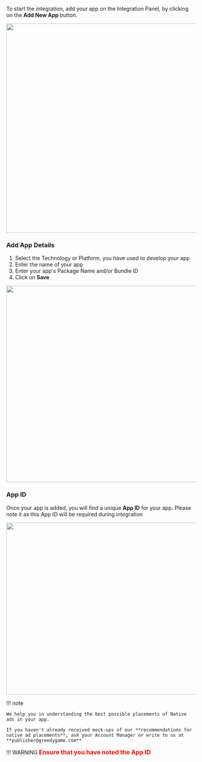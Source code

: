
To start the integration, add your app on the Integration Panel, by clicking on the **Add New App** button.

<img src="/img/new/1a_add_app1.png" alt="" style="margin-left: 0px" width="955" height="556">
 

### Add App Details

1. Select the Technology or Platform, you have used to develop your app
2. Enter the name of your app
3. Enter your app's Package Name and/or Bundle ID
4. Click on **Save**


<img src="/img/new/1b_add_app2.png" alt="" style="margin-left: 0px" width="967" height="522">


### App ID

Once your app is added, you will find a unique **App ID** for your app. Please note it as this App ID will be required during integration

<img src="/img/new/1c_app_added.png" alt="" style="margin-left: 0px" width="772" height="457">


!!! note
    
    We help you in understanding the best possible placements of Native ads in your app.

    If you haven't already received mock-ups of our **recommendations for native ad placements**, ask your Account Manager or write to us at **publisher@greedygame.com**


!!! WARNING
    <font size="3" color="red">**Ensure that you have noted the App ID**</font>

